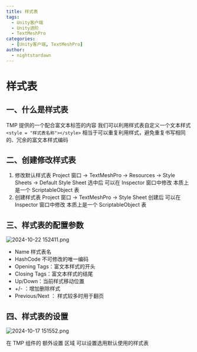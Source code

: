 ```yaml
---
title: 样式表
tags:
  - Unity客户端
  - Unity进阶
  - TextMeshPro
categories:
  - [Unity客户端, TextMeshPro]
author:
  - nightstardawn
---
```


# 样式表

## 一、什么是样式表

TMP 提供的一个配合富文本标签的内容
我们可以利用样式表自定义一个文本样式
`<style = "样式表名称"></style>`
相当于可以重复利用样式，避免重复书写相同的、冗余的富文本样式编码

## 二、创建修改样式表

1. 修改默认样式表
   Project 窗口 -> TextMeshPro -> Resources -> Style Sheets -> Default Style Sheet
   选中后 可以在 Inspector 窗口中修改 本质上是一个 ScriptableObject 表
2. 创建样式表
   Project 窗口 -> TextMeshPro -> Style Sheet
   创建后 可以在 Inspector 窗口中修改 本质上是一个 ScriptableObject 表

## 三、样式表的配置参数

![ 2024-10-22 152411.png](https://s2.loli.net/2024/10/22/LDONlTVjoUdxCik.png)

- Name 样式表名
- HashCode 不可修改的唯一编码
- Opening Tags：富文本样式的开头
- Closing Tags：富文本样式的结尾
- Up/Down：当前样式移动位置
- +/- ：增加删除样式
- Previous/Next ： 样式较多时用于翻页

## 四、样式表的设置

![ 2024-10-17 151552.png](https://s2.loli.net/2024/10/17/gqVbT6vIm1p9OlH.png)

在 TMP 组件的 额外设置 区域 可以设置选用默认使用的样式表
